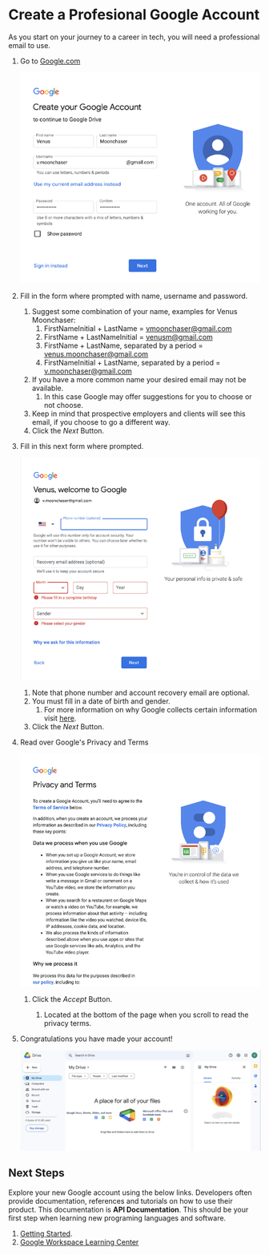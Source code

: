 # Create a Profesional Google Account

As you start on your journey to a career in tech, you will need a professional email to use. 



1. Go to [Google.com](https://accounts.google.com/signup/v2/webcreateaccount?continue=https%3A%2F%2Fwww.google.com%2F%3Fclient%3Dsafari&hl=en&biz=false&flowName=GlifWebSignIn&flowEntry=SignUp)

    ![Google account creation page](images/Step1GoogleAccountCreation.png)

1. Fill in the form where prompted with name, username and password.

    1. Suggest some combination of your name, examples for Venus Moonchaser:
        1. FirstNameInitial + LastName = vmoonchaser@gmail.com
        1. FirstName + LastNameInitial = venusm@gmail.com
        1. FirstName + LastName, separated by a period = venus.moonchaser@gmail.com
        1.  FirstNameInitial + LastName, separated by a period = v.moonchaser@gmail.com
    1. If you have a more common name your desired email may not be available.
        1. In this case Google may offer suggestions for you to choose or not choose.
    1. Keep in mind that prospective employers and clients will see this email, if you choose to go a different way.
    1. Click the *Next* Button.

1. Fill in this next form where prompted.

    ![2nd page of Google account creation](images/Step2GoogleAccountCreation.png)

    1. Note that phone number and account recovery email are optional.
    1. You must fill in a date of birth and gender.
        1. For more information on why Google collects certain information visit [here](https://support.google.com/accounts/answer/1733224?hl=en).
    1. Click the *Next* Button.

1. Read over Google's Privacy and Terms

    ![Google's privacy and terms](images/Step3GoogleAccountCreation.png)

    1. Click the *Accept* Button.

        1. Located at the bottom of the page when you scroll to read the privacy terms.
 
1. Congratulations you have made your account!

    ![Home page of your new google account](images/Step4GoogleAccountCreation.png)

## Next Steps

Explore your new Google account using the below links. Developers often provide documentation, references and tutorials on how to use their product. This documentation is **API Documentation**.  This should be your first step when learning new programing languages and software. 

1. [Getting Started](https://support.google.com/accounts/answer/12372353?sjid=18085989500893463227-NA&visit_id=638167341292983984-3652906596&rd=1).
1. [Google Workspace Learning Center](https://support.google.com/a/users/answer/9389764?hl=en&ref_topic=9296556&sjid=2843538229769012192-NA)